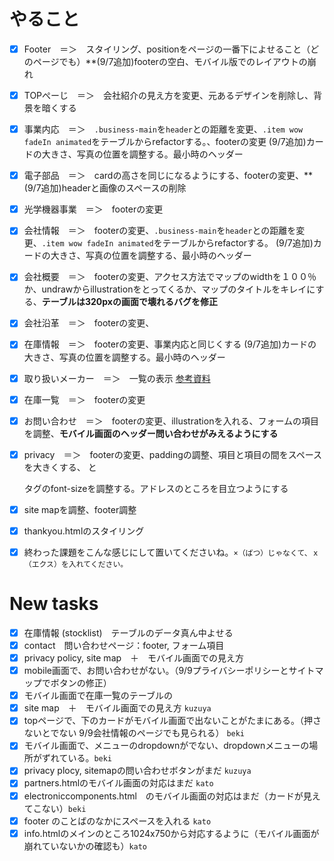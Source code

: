 # やること
- [x] Footer　＝＞　スタイリング、positionをページの一番下によせること（どのページでも）**(9/7追加)footerの空白、モバイル版でのレイアウトの崩れ
- [x] TOPぺーじ　＝＞　会社紹介の見え方を変更、元あるデザインを削除し、背景を暗くする
- [x] 事業内応　＝＞　`.business-main`を`header`との距離を変更、`.item wow fadeIn animated`をテーブルからrefactorする。、footerの変更
(9/7追加)カードの大きさ、写真の位置を調整する。最小時のヘッダー
- [x] 電子部品　＝＞　cardの高さを同じになるようにする、footerの変更、**(9/7追加)headerと画像のスペースの削除
- [x] 光学機器事業　＝＞　footerの変更
- [x] 会社情報　＝＞　footerの変更、`.business-main`を`header`との距離を変更、`.item wow fadeIn animated`をテーブルからrefactorする。
(9/7追加)カードの大きさ、写真の位置を調整する、最小時のヘッダー
- [x] 会社概要　＝＞　footerの変更、アクセス方法でマップのwidthを１００％か、undrawからillustrationをとってくるか、マップのタイトルをキレイにする、**テーブルは320pxの画面で壊れるバグを修正**
- [x] 会社沿革　＝＞　footerの変更、
- [x] 在庫情報　＝＞　footerの変更、事業内応と同じくする
(9/7追加)カードの大きさ、写真の位置を調整する。最小時のヘッダー
- [x] 取り扱いメーカー　＝＞　一覧の表示 [参考資料](https://www.devicepartners.co.jp/service/device/)
- [x] 在庫一覧　＝＞　footerの変更
- [x] お問い合わせ　＝＞　footerの変更、illustrationを入れる、フォームの項目を調整、**モバイル画面のヘッダー問い合わせがみえるようにする**
- [x] privacy　＝＞　footerの変更、paddingの調整、項目と項目の間をスペースを大きくする、<h/> と <p/>タグのfont-sizeを調整する。アドレスのところを目立つようにする
- [x] site mapを調整、footer調整
- [x] thankyou.htmlのスタイリング
- [x] 終わった課題をこんな感じにして置いてくださいね。`×（ばつ）じゃなくて、ｘ（エクス）を入れてください。`


# New tasks
- [x] 在庫情報 (stocklist)　テーブルのデータ真ん中よせる
- [x] contact　問い合わせページ：footer, フォーム項目
- [x] privacy policy, site map　＋　モバイル画面での見え方
- [x] mobile画面で、お問い合わせがない。（9/9プライバシーポリシーとサイトマップでボタンの修正）
- [x] モバイル画面で在庫一覧のテーブルの
- [x] site map　＋　モバイル画面での見え方 `kuzuya`
- [x] topページで、下のカードがモバイル画面で出ないことがたまにある。（押さないとでない 9/9会社情報のページでも見られる） `beki`
- [x] モバイル画面で、メニューのdropdownがでない、dropdownメニューの場所がずれている。`beki`
- [x] privacy plocy, sitemapの問い合わせボタンがまだ `kuzuya` 
- [x] partners.htmlのモバイル画面の対応はまだ `kato`
- [x] electroniccomponents.html　のモバイル画面の対応はまだ（カードが見えてこない）`beki`
- [x] footer のことばのなかにスペースを入れる `kato`
- [x] info.htmlのメインのところ1024x750から対応するように（モバイル画面が崩れていないかの確認も）`kato`

<!-- kato test -->
<!-- kuzuya test -->